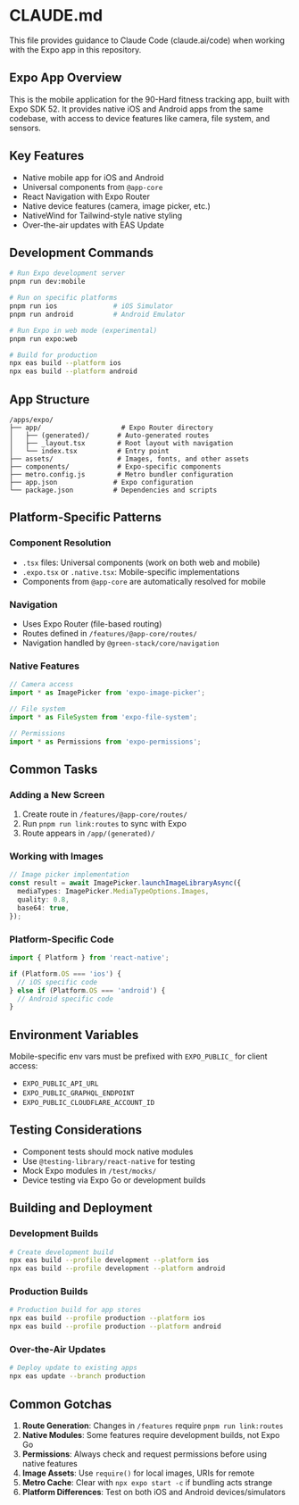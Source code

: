 # CLAUDE.md

This file provides guidance to Claude Code (claude.ai/code) when working with the Expo app in this repository.

## Expo App Overview

This is the mobile application for the 90-Hard fitness tracking app, built with Expo SDK 52. It provides native iOS and Android apps from the same codebase, with access to device features like camera, file system, and sensors.

## Key Features

- Native mobile app for iOS and Android
- Universal components from `@app-core`
- React Navigation with Expo Router
- Native device features (camera, image picker, etc.)
- NativeWind for Tailwind-style native styling
- Over-the-air updates with EAS Update

## Development Commands

```bash
# Run Expo development server
pnpm run dev:mobile

# Run on specific platforms
pnpm run ios              # iOS Simulator
pnpm run android          # Android Emulator

# Run Expo in web mode (experimental)
pnpm run expo:web

# Build for production
npx eas build --platform ios
npx eas build --platform android
```

## App Structure

```
/apps/expo/
├── app/                    # Expo Router directory
│   ├── (generated)/       # Auto-generated routes
│   ├── _layout.tsx        # Root layout with navigation
│   └── index.tsx          # Entry point
├── assets/                # Images, fonts, and other assets
├── components/            # Expo-specific components
├── metro.config.js        # Metro bundler configuration
├── app.json              # Expo configuration
└── package.json          # Dependencies and scripts
```

## Platform-Specific Patterns

### Component Resolution
- `.tsx` files: Universal components (work on both web and mobile)
- `.expo.tsx` or `.native.tsx`: Mobile-specific implementations
- Components from `@app-core` are automatically resolved for mobile

### Navigation
- Uses Expo Router (file-based routing)
- Routes defined in `/features/@app-core/routes/`
- Navigation handled by `@green-stack/core/navigation`

### Native Features
```typescript
// Camera access
import * as ImagePicker from 'expo-image-picker';

// File system
import * as FileSystem from 'expo-file-system';

// Permissions
import * as Permissions from 'expo-permissions';
```

## Common Tasks

### Adding a New Screen
1. Create route in `/features/@app-core/routes/`
2. Run `pnpm run link:routes` to sync with Expo
3. Route appears in `/app/(generated)/`

### Working with Images
```typescript
// Image picker implementation
const result = await ImagePicker.launchImageLibraryAsync({
  mediaTypes: ImagePicker.MediaTypeOptions.Images,
  quality: 0.8,
  base64: true,
});
```

### Platform-Specific Code
```typescript
import { Platform } from 'react-native';

if (Platform.OS === 'ios') {
  // iOS specific code
} else if (Platform.OS === 'android') {
  // Android specific code
}
```

## Environment Variables

Mobile-specific env vars must be prefixed with `EXPO_PUBLIC_` for client access:
- `EXPO_PUBLIC_API_URL`
- `EXPO_PUBLIC_GRAPHQL_ENDPOINT`
- `EXPO_PUBLIC_CLOUDFLARE_ACCOUNT_ID`

## Testing Considerations

- Component tests should mock native modules
- Use `@testing-library/react-native` for testing
- Mock Expo modules in `/test/mocks/`
- Device testing via Expo Go or development builds

## Building and Deployment

### Development Builds
```bash
# Create development build
npx eas build --profile development --platform ios
npx eas build --profile development --platform android
```

### Production Builds
```bash
# Production build for app stores
npx eas build --profile production --platform ios
npx eas build --profile production --platform android
```

### Over-the-Air Updates
```bash
# Deploy update to existing apps
npx eas update --branch production
```

## Common Gotchas

1. **Route Generation**: Changes in `/features` require `pnpm run link:routes`
2. **Native Modules**: Some features require development builds, not Expo Go
3. **Permissions**: Always check and request permissions before using native features
4. **Image Assets**: Use `require()` for local images, URIs for remote
5. **Metro Cache**: Clear with `npx expo start -c` if bundling acts strange
6. **Platform Differences**: Test on both iOS and Android devices/simulators